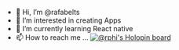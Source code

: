 - 👋 Hi, I’m @rafabelts
- 👀 I’m interested in creating Apps
- 🌱 I’m currently learning React native
- 📫 How to reach me ...
[![@rphi's Holopin board](https://holopin.io/api/user/board?user=rphi)](https://holopin.io/@rphi)
<!---
rafabelts/rafabelts is a ✨ special ✨ repository because its `README.md` (this file) appears on your GitHub profile.
You can click the Preview link to take a look at your changes.
--->
